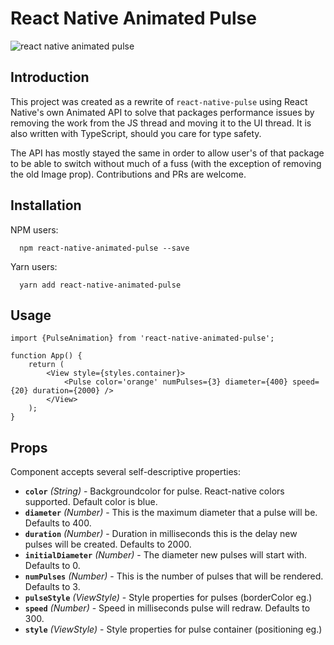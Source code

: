# React Native Animated Pulse

![react native animated pulse](https://raw.githubusercontent.com/TheRogue76/react-native-animated-pulse/master/demo.gif)

## Introduction

This project was created as a rewrite of ```react-native-pulse``` using React Native's own Animated API to solve that packages performance issues by removing the work from the JS thread and moving it to the UI thread. It is also written with TypeScript, should you care for type safety.

The API has mostly stayed the same in order to allow user's of that package to be able to switch without much of a fuss (with the exception of removing the old Image prop). Contributions and PRs are welcome.

## Installation

NPM users:

```
  npm react-native-animated-pulse --save
```
Yarn users:
```
  yarn add react-native-animated-pulse
```


## Usage

```tsx
import {PulseAnimation} from 'react-native-animated-pulse';

function App() {
    return (
        <View style={styles.container}>
            <Pulse color='orange' numPulses={3} diameter={400} speed={20} duration={2000} />
        </View>
    );
}
```

## Props

Component accepts several self-descriptive properties:


- **`color`** _(String)_ - Backgroundcolor for pulse. React-native colors supported. Default color is blue.
- **`diameter`** _(Number)_ - This is the maximum diameter that a pulse will be. Defaults to 400.
- **`duration`** _(Number)_ - Duration in milliseconds this is the delay new pulses will be created. Defaults to 2000.
- **`initialDiameter`** _(Number)_ - The diameter new pulses will start with. Defaults to 0.
- **`numPulses`** _(Number)_ - This is the number of pulses that will be rendered. Defaults to 3.
- **`pulseStyle`** _(ViewStyle)_ - Style properties for pulses (borderColor eg.)
- **`speed`** _(Number)_ - Speed in milliseconds pulse will redraw. Defaults to 300.
- **`style`** _(ViewStyle)_ - Style properties for pulse container (positioning eg.)
